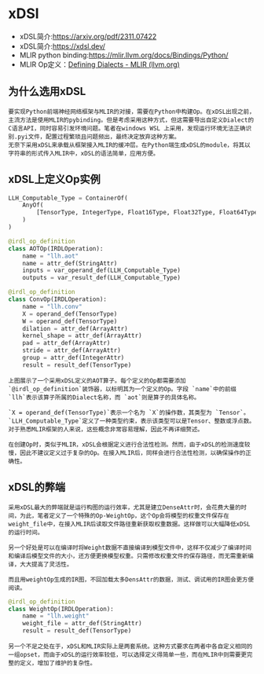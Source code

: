 # xDSl

* xDSL简介:https://arxiv.org/pdf/2311.07422
* xDSL简介:https://xdsl.dev/
* MLIR python binding:https://mlir.llvm.org/docs/Bindings/Python/
* MLIR Op定义：[Defining Dialects - MLIR (llvm.org)](https://mlir.llvm.org/docs/DefiningDialects/)

## 为什么选用xDSL

    要实现Python前端神经网络框架与MLIR的对接，需要在Python中构建Op。在xDSL出现之前，主流方法是使用MLIR的pybinding。但是考虑采用这种方式，但这需要导出自定义Dialect的C语言API，同时容易引发环境问题。笔者在windows WSL 上采用，发现运行环境无法正确识别.pyi文件，配置过程繁琐且问题频出，最终决定放弃这种方案。
	无奈下采用xDSL来承载从框架接入MLIR的缓冲层。在Python端生成xDSL的module，将其以字符串的形式传入MLIR中，xDSL的语法简单，应用方便。

## xDSL上定义Op实例

```python
LLH_Computable_Type = ContainerOf(
    AnyOf(
        [TensorType, IntegerType, Float16Type, Float32Type, Float64Type, BFloat16Type]
    )
)

@irdl_op_definition
class AOTOp(IRDLOperation):
    name = "llh.aot"
    name = attr_def(StringAttr)
    inputs = var_operand_def(LLH_Computable_Type)
    outputs = var_result_def(LLH_Computable_Type)

@irdl_op_definition
class ConvOp(IRDLOperation):
    name = "llh.conv"
    X = operand_def(TensorType)
    W = operand_def(TensorType)
    dilation = attr_def(ArrayAttr)
    kernel_shape = attr_def(ArrayAttr)
    pad = attr_def(ArrayAttr)
    stride = attr_def(ArrayAttr)
    group = attr_def(IntegerAttr)
    result = result_def(TensorType)
```

    上图展示了一个采用xDSL定义的AOT算子。每个定义的Op都需要添加`@irdl_op_definition`装饰器，以标明其为一个定义的Op。字段 `name`中的前缀 `llh`表示该算子所属的Dialect名称，而 `aot`则是算子的具体名称。

    `X = operand_def(TensorType)`表示一个名为 `X`的操作数，其类型为 `Tensor`。`LLH_Computable_Type`定义了一种类型约束，表示该类型可以是Tensor、整数或浮点数。对于熟悉MLIR框架的人来说，这些概念非常容易理解，因此不再详细赘述。

    在创建Op时，类似于MLIR，xDSL会根据定义进行合法性检测。然而，由于xDSL的检测速度较慢，因此不建议定义过于复杂的Op。在接入MLIR后，同样会进行合法性检测，以确保操作的正确性。

## xDSL的弊端

    采用xDSL最大的弊端就是运行构图的运行效率，尤其是建立DenseAttr时，会花费大量的时间，为此，笔者定义了一个特殊的Op-WeightOp，这个Op会将模型的权重文件保存在weight_file中，在接入MLIR后读取文件路径重新获取权重数据。这样做可以大幅降低xDSL的运行时间。

    另一个好处是可以在编译时将Weight数据不直接编译到模型文件中，这样不仅减少了编译时间和编译后模型文件的大小，还方便更换模型权重。只需修改权重文件的保存路径，而无需重新编译，大大提高了灵活性。

    而且用weightOp生成的IR图，不回加载太多DensAttr的数据，测试、调试用的IR图会更方便阅读。

```python
@irdl_op_definition
class WeightOp(IRDLOperation):
    name = "llh.weight"
    weight_file = attr_def(StringAttr)
    result = result_def(TensorType)
```

    另一个不足之处在于，xDSL和MLIR实际上是两套系统。这种方式要求在两者中各自定义相同的一组opset，而由于xDSL的运行效率较低，可以选择定义得简单一些，而在MLIR中则需要更完整的定义，增加了维护的复杂性。
